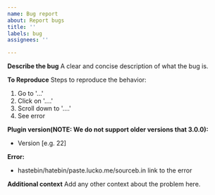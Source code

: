 ```yaml
---
name: Bug report
about: Report bugs
title: ''
labels: bug
assignees: ''

---
```


**Describe the bug**
A clear and concise description of what the bug is.

**To Reproduce**
Steps to reproduce the behavior:
1. Go to '...'
2. Click on '....'
3. Scroll down to '....'
4. See error

**Plugin version(NOTE: We do not support older versions that 3.0.0):**
 - Version [e.g. 22]

**Error:**
- hastebin/hatebin/paste.lucko.me/sourceb.in link to the error

**Additional context**
Add any other context about the problem here.
